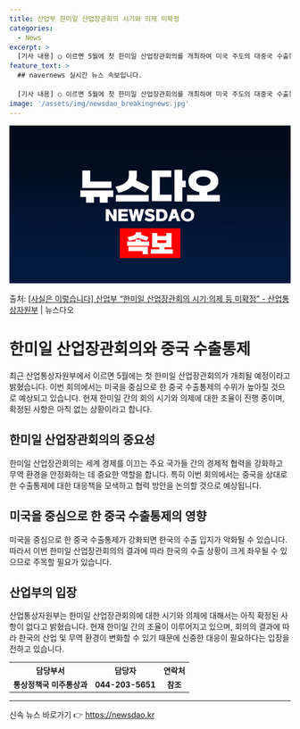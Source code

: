 ```yaml
---
title: 산업부 한미일 산업장관회의 시기와 의제 미확정
categories:
  - News
excerpt: >
  [기사 내용] ○ 이르면 5월에 첫 한미일 산업장관회의를 개최하여 미국 주도의 대중국 수출통제 수위를 높일 …
feature_text: >
  ## navernews 실시간 뉴스 속보입니다.

  [기사 내용] ○ 이르면 5월에 첫 한미일 산업장관회의를 개최하여 미국 주도의 대중국 수출통제 수위를 높일 …
image: '/assets/img/newsdao_breakingnews.jpg'
---
```


![뉴스다오 속보](/assets/img/newsdao_breakingnews.jpg)

<p>출처: <a href="https://newsdao.kr/3549" rel="dofollow">[사실은 이렇습니다] 산업부 “한미일 산업장관회의 시기·의제 등 미확정” - 산업통상자원부</a> | 뉴스다오</p>

<h1>한미일 산업장관회의와 중국 수출통제</h1>
<p data-ke-size="size16">최근 산업통상자원부에서 이르면 5월에는 첫 한미일 산업장관회의가 개최될 예정이라고 밝혔습니다. 이번 회의에서는 미국을 중심으로 한 중국 수출통제의 수위가 높아질 것으로 예상되고 있습니다. 현재 한미일 간의 회의 시기와 의제에 대한 조율이 진행 중이며, 확정된 사항은 아직 없는 상황이라고 합니다.</p>

<h2 data-ke-size="size26">한미일 산업장관회의의 중요성</h2>
<p data-ke-size="size16">한미일 산업장관회의는 세계 경제를 이끄는 주요 국가들 간의 경제적 협력을 강화하고 무역 환경을 안정화하는 데 중요한 역할을 합니다. 특히 이번 회의에서는 중국을 상대로 한 수출통제에 대한 대응책을 모색하고 협력 방안을 논의할 것으로 예상됩니다.</p>

<h2 data-ke-size="size26">미국을 중심으로 한 중국 수출통제의 영향</h2>
<p data-ke-size="size16">미국을 중심으로 한 중국 수출통제가 강화되면 한국의 수출 입지가 악화될 수 있습니다. 따라서 이번 한미일 산업장관회의의 결과에 따라 한국의 수출 상황이 크게 좌우될 수 있으므로 주목할 필요가 있습니다.</p>

<h2 data-ke-size="size26">산업부의 입장</h2>
<p data-ke-size="size16">산업통상자원부는 한미일 산업장관회의에 대한 시기와 의제에 대해서는 아직 확정된 사항이 없다고 밝혔습니다. 현재 한미일 간의 조율이 이루어지고 있으며, 회의의 결과에 따라 한국의 산업 및 무역 환경이 변화할 수 있기 때문에 신중한 대응이 필요하다는 입장을 전하고 있습니다.</p>

<table>
  <tr>
    <th>담당부서</th>
    <th>담당자</th>
    <th>연락처</th>
  </tr>
  <tr>
    <td style="text-align: center; height: 17px;"><b>통상정책국 미주통상과</b></td>
    <td style="text-align: center; height: 17px;"><b>044-203-5651</b></td>
    <td style="text-align: center; height: 17px;"><b>참조</b></td>
  </tr>
</table>

<hr> 

신속 뉴스 바로가기 👉 <a href="https://newsdao.kr" rel="dofollow">https://newsdao.kr</a>


